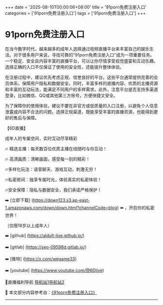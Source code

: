 +++
date = '2025-08-10T00:00:06+08:00'
title = '91porn免费注册入口'
categories = ['91porn免费注册入口']
tags = ['91porn免费注册入口']
+++

# 91porn免费注册入口

在当今数字时代，越来越多的成年人选择通过视频直播平台来丰富自己的娱乐生活。对于很多用户来说，寻找可靠的"91porn免费注册入口"成为一项重要任务。一个稳定、安全且内容丰富的直播平台，可以让你尽情享受视觉盛宴和互动乐趣。选择正确的入口不仅保证了使用的安全性，还能提升整体体验。

在注册过程中，建议优先考虑正规、信誉良好的平台。这些平台通常提供完善的会员体系，保障用户隐私和数据安全。同时，丰富多样的直播内容、优质的主播资源和丰富的互动玩法，能满足不同用户的多样需求。此外，注意平台是否支持多渠道登录，比如微信、QQ或其他第三方账号，方便快捷又安全。

为了保障你的使用体验，建议不要在非官方或低质量的入口注册，以避免个人信息泄露或内容不合法的问题。选择正规渠道，既能享受丰富的直播资源，也能得到更好的售后与保障。

【6D直播】

 成年人的专属空间，实时互动尽享精彩

🔥 精选主播：每天数百位优质主播在线随时与你互动！

🔥 高清画质：清晰画面，感受每一刻的精彩！

🔥多样化玩法：语音聊天、游戏互动，刺激无穷！

🔥私密房间：独享专属时光，体验真实的私密体验！

🔥安全保障：隐私与数据安全，我们承诺严格保护！

➡️ [立即下载] (https://down123.s3.ap-east-1.amazonaws.com/down/down.html?channelCode=blog) ⬅️ ，开启你的私密世界！

 （仅限18岁以上成年人）

➡️ [github] (https://aldult-live.github.io/)

➡️ [gitlab] (https://seo-09598d.gitlab.io/)

➡️ [推特] (https://x.com/wegame33)

➡️ [youtube] (https://www.youtube.com/@6Dlive)

🔞直播福利导航   [导航站1](https://webstack-86085a.gitlab.io/)[导航站2](https://onlygit123-2.github.io/)


📘 本文部分内容参考自：[《91porn免费注册入口》](https://github.com/my25721/my)

---
